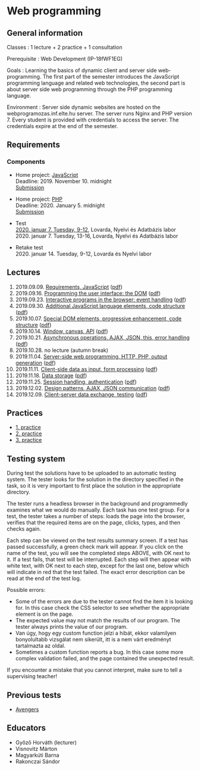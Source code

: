 # Web programming

## General information

Classes
: 1 lecture + 2 practice + 1 consultation

Prerequisite
: Web Development (IP-18fWF1EG)

Goals
: Learning the basics of dynamic client and server side web-programming. The first part of the semester introduces the JavaScript programming language and related web technologies, the second part is about server side web programming through the PHP programming language.

Environment
: Server side dynamic websites are hosted on the webprogramozas.inf.elte.hu server. The server runs Nginx and PHP version 7. Every student is provided with credentials to access the server. The credentials expire at the end of the semester.

## Requirements

### Components

<!-- * Home project: JavaScript   -->
* Home project: [JavaScript](#!/subjects/webprog-eng/projects/messenger-js)  
    Deadline: 2019. November 10. midnight  
    [Submission](http://webprogramozas.inf.elte.hu/ebr)

<!-- * Home project: PHP   -->
* Home project: [PHP](#!/subjects/webprog-eng/projects/messenger-php)  
    Deadline: 2020. January 5. midnight  
    [Submission](http://webprogramozas.inf.elte.hu/ebr)
    <!-- Deadline: 2019. május 28.   -->

<!-- * [Test](#!/subjects/webprog-pti/zh/avengers)   -->
* Test  
    [2020. januar 7. Tuesday, 9-12](#!/subjects/webprog-pti/zh/2019-20-1/midi-eng), Lovarda, Nyelvi és Adatbázis labor  
    2020. januar 7. Tuesday, 13-16, Lovarda, Nyelvi és Adatbázis labor

<!-- * [Retake test](#!/subjects/webprog-pti/zh/thor)   -->
* Retake test  
    2020. januar 14. Tuesday, 9-12, Lovarda és Nyelvi labor

<!--Összevont (folyamatos) értékelésű tárgy.

## A beadandók értékelése

* A beadandók értékelése jeggyel történik: 1-5 jegy kapható rá.
* Az értékelés egy mindenki számára elérhető szempontok alapján történik.
* A beadandókat határidőre kell elkészíteni.
* A beadandókat a webprogramozas szerverre kell feltölteni a [feltöltő felületen](http://webprogramozas.inf.elte.hu/ebr) keresztül.
* A beadandók plágiumellenőrzésen mennek keresztül az esetleges másolásokat kiszűrendő.
* A beadandók készítőit szükség esetén megkérhetjük megoldásaik megvédésére.

## Jegyszerzés feltételei

* Részvétel a gyakorlatok legalább 75%-án (maximum 3 hiányzás)
* Három elfogadott beadandó

## Értékelés

* A három beadandó feladat jegyének átlaga

-->

## Lectures

1. 2019.09.09. [Requirements, JavaScript](http://webprogramozas.inf.elte.hu/webprog/ea/01/index.eng.html) ([pdf](http://webprogramozas.inf.elte.hu/webprog/ea/01/index.eng.html?print-pdf))
2. 2019.09.16. [Programming the user interface: the DOM](http://webprogramozas.inf.elte.hu/webprog/ea/02/index.eng.html) ([pdf](http://webprogramozas.inf.elte.hu/webprog/ea/02/index.eng.html?print-pdf))
3. 2019.09.23. [Interactive programs in the browser: event handling](http://webprogramozas.inf.elte.hu/webprog/ea/03/index.eng.html) ([pdf](http://webprogramozas.inf.elte.hu/webprog/ea/03/index.eng.html?print-pdf))
4. 2019.09.30. [Additional JavaScript language elements, code structure](http://webprogramozas.inf.elte.hu/webprog/ea/04/index.eng.html) ([pdf](http://webprogramozas.inf.elte.hu/webprog/ea/04/index.eng.html?print-pdf))
5. 2019.10.07. [Special DOM elements, progressive enhancement, code structure](http://webprogramozas.inf.elte.hu/webprog/ea/05/index.eng.html) ([pdf](http://webprogramozas.inf.elte.hu/webprog/ea/05/index.eng.html?print-pdf))
6. 2019.10.14. [Window, canvas, API](http://webprogramozas.inf.elte.hu/webprog/ea/06/index.eng.html) ([pdf](http://webprogramozas.inf.elte.hu/webprog/ea/06/index.eng.html?print-pdf))
7. 2019.10.21. [Asynchronous operations, AJAX, JSON, this, error handling](http://webprogramozas.inf.elte.hu/webprog/ea/07/index.eng.html) ([pdf](http://webprogramozas.inf.elte.hu/webprog/ea/07/index.eng.html?print-pdf))
8. 2019.10.28. no lecture (autumn break)
9. 2019.11.04. [Server-side web programming, HTTP, PHP, output generation](http://webprogramozas.inf.elte.hu/webprog/ea/08/index.eng.html) ([pdf](http://webprogramozas.inf.elte.hu/webprog/ea/08/index.eng.html?print-pdf))
10. 2019.11.11. [Client-side data as input, form processing](http://webprogramozas.inf.elte.hu/webprog/ea/09/index.eng.html) ([pdf](http://webprogramozas.inf.elte.hu/webprog/ea/09/index.eng.html?print-pdf))
11. 2019.11.18. [Data storage](http://webprogramozas.inf.elte.hu/webprog/ea/10/index.eng.html) ([pdf](http://webprogramozas.inf.elte.hu/webprog/ea/10/index.eng.html?print-pdf))
12. 2019.11.25. [Session handling, authentication](http://webprogramozas.inf.elte.hu/webprog/ea/11/index.eng.html) ([pdf](http://webprogramozas.inf.elte.hu/webprog/ea/11/index.eng.html?print-pdf))
13. 2019.12.02. [Design patterns, AJAX, JSON communication](http://webprogramozas.inf.elte.hu/webprog/ea/12/index.eng.html) ([pdf](http://webprogramozas.inf.elte.hu/webprog/ea/12/index.eng.html?print-pdf))
14. 2019.12.09. [Client-server data exchange, testing](http://webprogramozas.inf.elte.hu/webprog/ea/13/index.eng.html) ([pdf](http://webprogramozas.inf.elte.hu/webprog/ea/13/index.eng.html?print-pdf))

## Practices

- [1. practice](#!/subjects/webprog-eng/practices/01)
- [2. practice](#!/subjects/webprog-eng/practices/02)
- [3. practice](#!/subjects/webprog-eng/practices/03)

## Testing system

During test the solutions have to be uploaded to an automatic testing system. The tester looks for the solution in the directory specified in the task, so it is very important to first place the solution in the appropriate directory.

The tester runs a headless browser in the background and programmedly examines what we would do manually. Each task has one test group. For a test, the tester takes a number of steps: loads the page into the browser, verifies that the required items are on the page, clicks, types, and then checks again.

Each step can be viewed on the test results summary screen. If a test has passed successfully, a green check mark will appear. If you click on the name of the test, you will see the completed steps ABOVE, with OK next to it. If a test fails, that test will be interrupted. Each step will then appear with white text, with OK next to each step, except for the last one, below which will indicate in red that the test failed. The exact error description can be read at the end of the test log.

Possible errors:
- Some of the errors are due to the tester cannot find the item it is looking for. In this case check the CSS selector to see whether the appropriate element is on the page.
- The expected value may not match the results of our program. The tester always prints the value of our program.
- Van úgy, hogy egy custom function jelzi a hibát, ekkor valamilyen bonyolultabb vizsgálat nem sikerült, itt is a nem várt eredményt tartalmazta az oldal.
- Sometimes a custom function reports a bug. In this case some more complex validation failed, and the page contained the unexpected result.

If you encounter a mistake that you cannot interpret, make sure to tell a supervising teacher!

## Previous tests

* [Avengers](#!/subjects/webprog-pti/zh/2018-19-2/avengers-eng)


## Educators

- Győző Horváth (lecturer)
- Visnovitz Márton
- Magyarkúti Barna
- Rakonczai Sándor

<!--
# Segédanyagok

## Elektronikus tananyag

* [Bevezetés a kliens- és szerveroldali webalkalmazások készítésébe (elektronikus tananyag)](http://webprogramozas.inf.elte.hu/tananyag/wf2/index.html)

# Oktatók

## Előadó

Horváth Győző

## Gyakorlatvezető

Horváth Győző

-->
